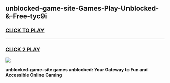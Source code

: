 
## unblocked-game-site-Games-Play-Unblocked-&-Free-tyc9i
<h3>
<a href="https://premium76.site?title=unblocked-game-site&ref=24A">CLICK TO PLAY</a></h3>
<hr>

<h3>
<a href="https://premium76.site?title=unblocked-game-site&ref=24A">CLICK 2 PLAY</a>
  
</h3>

<a href="https://premium76.site?title=unblocked-game-site&ref=24A"><img src="https://clearcache.store/games.png"></a>


**unblocked-game-site games unblocked: Your Gateway to Fun and Accessible Online Gaming**
